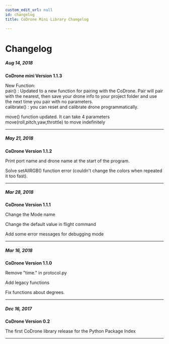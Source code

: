 ```yaml
---
custom_edit_url: null
id: changelog
title: CoDrone Mini Library Changelog

---
```

# Changelog


##### Aug 14, 2018

**CoDrone mini Version 1.1.3**

New Function:<br />
pair() : Updated to a new function for pairing with the CoDrone. Pair will pair with the nearest, then save your drone info to your project folder and use the next time you pair with no parameters.<br />
calibrate() : you can reset and calibrate drone programmatically.<br />

move() function updated.  It can take 4 parameters move(roll,pitch,yaw,throttle) to move indefinitely


---

##### May 21, 2018

**CoDrone Version 1.1.2**

Print port name and drone name at the start of the program.

Solve setAllRGB() function error (couldn't change the colors when repeated it too fast).


---


##### Mar 28, 2018

**CoDrone Version 1.1.1**

Change the Mode name

Change the default value in flight command

Add some error messages for debugging mode

---


##### Mar 16, 2018

**CoDrone Version 1.1.0**

Remove "time." in protocol.py

Add legacy functions

Fix functions about degrees.


---


##### Dec 16, 2017

**CoDrone Version 0.2**

The first CoDrone library release for the Python Package Index


---